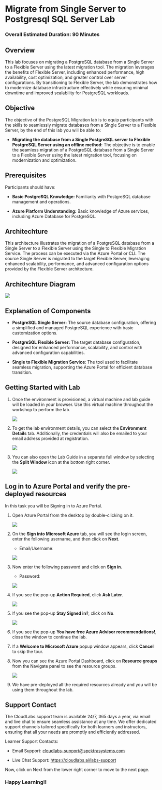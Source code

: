 # Migrate from Single Server to Postgresql SQL Server Lab

### Overall Estimated Duration: 90 Minutes

## Overview

This lab focuses on migrating a PostgreSQL database from a Single Server to a Flexible Server using the latest migration tool. The migration leverages the benefits of Flexible Server, including enhanced performance, high availability, cost optimization, and greater control over server configurations. By transitioning to Flexible Server, the lab demonstrates how to modernize database infrastructure effectively while ensuring minimal downtime and improved scalability for PostgreSQL workloads.

## Objective

The objective of the PostgreSQL Migration lab is to equip participants with the skills to seamlessly migrate databases from a Single Server to a Flexible Server, by the end of this lab you will be able to:

- **Migrating the database from a Single PostgreSQL server to Flexible PostgreSQL Server using an offline method:** The objective is to enable the seamless migration of a PostgreSQL database from a Single Server to a Flexible Server using the latest migration tool, focusing on modernization and optimization.

## Prerequisites

Participants should have:

- **Basic PostgreSQL Knowledge:** Familiarity with PostgreSQL database management and operations.

- **Azure Platform Understanding:** Basic knowledge of Azure services, including Azure Database for PostgreSQL.

## Architechture

This architecture illustrates the migration of a PostgreSQL database from a Single Server to a Flexible Server using the Single to Flexible Migration Service. The process can be executed via the Azure Portal or CLI. The source Single Server is migrated to the target Flexible Server, leveraging enhanced scalability, performance, and advanced configuration options provided by the Flexible Server architecture.

## Architechture Diagram

![](./Images/lab2archv2.png)

## Explanation of Components

- **PostgreSQL Single Server:** The source database configuration, offering a simplified and managed PostgreSQL experience with basic customization options.

- **PostgreSQL Flexible Server:** The target database configuration, designed for enhanced performance, scalability, and control with advanced configuration capabilities.

- **Single to Flexible Migration Service**: The tool used to facilitate seamless migration, supporting the Azure Portal for efficient database transition.

## Getting Started with Lab

1. Once the environment is provisioned, a virtual machine and lab guide will be loaded in your browser. Use this virtual machine throughout the workshop to perform the lab.

    ![](Images/new-gt-1.png)

1. To get the lab environment details, you can select the **Environment Details** tab. Additionally, the credentials will also be emailed to your email address provided at registration.

    ![](Images/new-gt-2.png)
    
1. You can also open the Lab Guide in a separate full window by selecting the **Split Window** icon at the bottom right corner.

    ![](Images/new-gt-3.png) 
     
## Log in to Azure Portal and verify the pre-deployed resources

In this task you will be Signing in to Azure Portal.

1. Open Azure Portal from the desktop by double-clicking on it.
    
   ![](Images/azure%20portal.png)
   
2. On the **Sign into Microsoft Azure** tab, you will see the login screen, enter the following username, and then click on **Next**.

   * Email/Username: <inject key="AzureAdUserEmail"></inject>

   ![](https://raw.githubusercontent.com/CloudLabsAI-Azure/AVW-SAP-on-Azure/main/media/M2-Ex1-portalsignin-1.png)

3. Now enter the following password and click on **Sign in**. 

   * Password: <inject key="AzureAdUserPassword"></inject>

   ![](https://raw.githubusercontent.com/CloudLabsAI-Azure/AVW-SAP-on-Azure/refs/heads/main/media/M2-Ex1-portalsignin-2.png)

4. If you see the pop-up **Action Required**, click **Ask Later**.

   ![](Images/action.png)

5. If you see the pop-up **Stay Signed in?**, click on **No**.

   ![](https://raw.githubusercontent.com/CloudLabsAI-Azure/AVW-SAP-on-Azure/main/media/M2-Ex1-portalsignin-3.png)

6. If you see the pop-up **You have free Azure Advisor recommendations!**, close the window to continue the lab.

7. If a **Welcome to Microsoft Azure** popup window appears, click **Cancel** to skip the tour.

8. Now you can see the Azure Portal Dashboard, click on **Resource groups** from the Navigate panel to see the resource groups.

   ![](https://raw.githubusercontent.com/CloudLabsAI-Azure/AVW-SAP-on-Azure/refs/heads/main/media/M2-Ex1-rg.png)
 
9. We have pre-deployed all the required resources already and you will be using them throughout the lab.

## Support Contact

The CloudLabs support team is available 24/7, 365 days a year, via email and live chat to ensure seamless assistance at any time. We offer dedicated support channels tailored specifically for both learners and instructors, ensuring that all your needs are promptly and efficiently addressed.

Learner Support Contacts:

- Email Support: cloudlabs-support@spektrasystems.com

- Live Chat Support: https://cloudlabs.ai/labs-support
   
Now, click on Next from the lower right corner to move to the next page.

### Happy Learning!!


 
